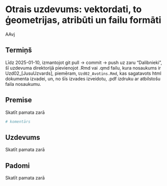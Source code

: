 Otrais uzdevums: vektordati, to ģeometrijas, atribūti un failu formāti
================
AAvj

## Termiņš

Līdz 2025-01-10, izmantojot git pull -\> commit -\> push uz zaru
“Dalibnieki”, šī uzdevuma direktorijā pievienojot .Rmd vai .qmd failu,
kura nosaukums ir Uzd02\_\[JusuUzvards\], piemēram, `Uzd02_Avotins.Rmd`,
kas sagatavots html dokumenta izvadei, un, no šīs izvades izveidotu,
.pdf izdruku ar atbilstošu faila nosaukumu.

## Premise

Skatīt pamata zarā

``` r
# komentārs
```

## Uzdevums

Skatīt pamata zarā

## Padomi

Skatīt pamata zarā
